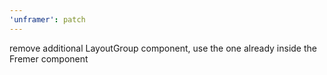 ```yaml
---
'unframer': patch
---
```


remove additional LayoutGroup component, use the one already inside the Fremer component
